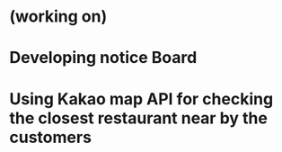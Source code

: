 # (working on)
# Developing notice Board
# Using Kakao map API for checking the closest restaurant near by the customers

